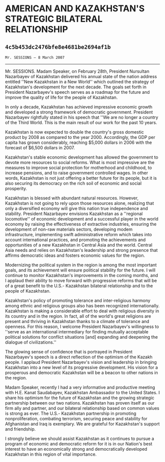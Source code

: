 # AMERICAN AND KAZAKHSTAN'S STRATEGIC BILATERAL RELATIONSHIP
## `4c5b453dc2476bfe8e4681be2694af1b`
`Mr. SESSIONS — 8 March 2007`

---


Mr. SESSIONS. Madam Speaker, on February 28th, President Nursultan 
Nazarbayev of Kazakhstan delivered his annual state of the nation 
address entitled ''New Kazakhstan in a New World'' which outlined the 
strategy of Kazakhstan's development for the next decade. The goals set 
forth in President Nazarbayev's speech serves as a roadmap for the 
future and improve the quality of life for the people of Kazakhstan.

In only a decade, Kazakhstan has achieved impressive economic growth 
and developed a strong framework of democratic government. President 
Nazarbayev rightfully stated in his speech that ''We are no longer a 
country of the Third World. This is the main result of our work for the 
past 10 years.

Kazakhstan is now expected to double the country's gross domestic 
product by 2008 as compared to the year 2000. Accordingly, the GDP per 
capita has grown considerably, reaching $5,000 dollars in 2006 with the 
forecast of $6,500 dollars in 2007.

Kazakhstan's stable economic development has allowed the government 
to devote more resources to social reforms. What is most impressive are 
the measures to improve social protection for motherhood and childhood, 
to increase pensions, and to raise government controlled wages. In 
other words, Kazakhstan is not just offering a better future for its 
people, but it is also securing its democracy on the rich soil of 
economic and social prosperity.

Kazakhstan is blessed with abundant natural resources. However, 
Kazakhstan is not going to rely upon those resources alone, realizing 
that only a diversified economy will give this nation true independence 
and stability. President Nazarbayev envisions Kazakhstan as a 
''regional locomotive'' of economic development and a successful player 
in the world economy by raising the effectiveness of extractive 
industries, ensuring the development of non-raw materials sectors, 
developing modem infrastructure, implementing swift administrative 
reform which takes into account international practices, and promoting 
the achievements and opportunities of a new Kazakhstan in Central Asia 
and the world. Central Asia needs and relies on Kazakhstan's leadership 
and strong presence that affirms democratic ideas and fosters economic 
values for the region.

Modernizing the political system in the region is among the most 
important goals, and its achievement will ensure political stability 
for the future. I will continue to monitor Kazakhstan's improvements in 
the coming months, and I applaud their ability to move forward with 
progressive reforms that will be of a great benefit to the U.S.-
Kazakhstan bilateral relationship and to the people of Kazakhstan.

Kazakhstan's policy of promoting tolerance and inter-religious 
harmony among ethnic and religious groups also has been recognized 
internationally. Kazakhstan is making a considerable effort to deal 
with religious diversity in its country and in the region. In fact, all 
of the world's great religions are present and thriving in Kazakhstan 
thanks to a climate of tolerance and openness. For this reason, I 
welcome President Nazarbayev's willingness to ''serve as an 
international intermediary for finding mutually acceptable political 
solutions for conflict situations [and] expanding and deepening the 
dialogue of civilizations.''


The glowing sense of confidence that is portrayed in President 
Nazarbayev's speech is a direct reflection of the optimism of the 
Kazakh people. I applaud President Nazarbayev's vision and leadership 
in bringing Kazakhstan into a new level of its progressive development. 
His vision for a prosperous and democratic Kazakhstan will be a beacon 
to other nations in the region.

Madam Speaker, recently I had a very informative and productive 
meeting with H.E. Kanat Saudabayev, Kazakhstan Ambassador to the United 
States. I share his optimism for the future of Kazakhstan and the 
growing strategic partnership between our two nations. Kazakhstan has 
proven itself as our firm ally and partner, and our bilateral 
relationship based on common values is strong as ever. The U.S.-
Kazakhstan partnership in promoting nonproliferation, combating 
terrorism, securing peace and stability for Afghanistan and Iraq is 
exemplary. We are grateful for Kazakhstan's support and friendship.

I strongly believe we should assist Kazakhstan as it continues to 
pursue a program of economic and democratic reform for it is in our 
Nation's best interest to have an economically strong and 
democratically developed Kazakhstan in this region of vital importance.

